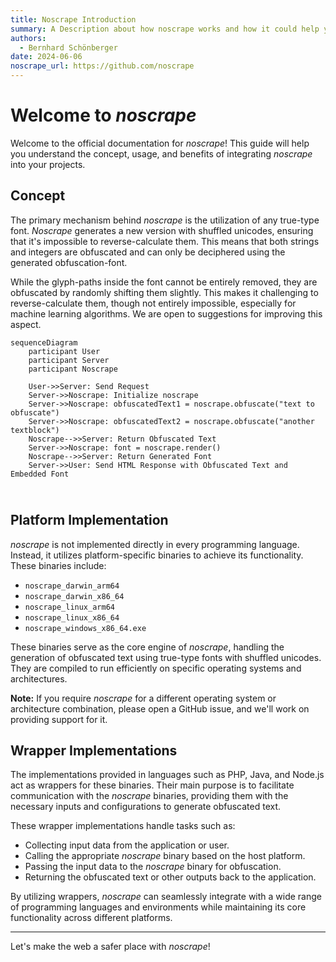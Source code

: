 ```yaml
---
title: Noscrape Introduction
summary: A Description about how noscrape works and how it could help you to secure your content from scraping
authors:
  - Bernhard Schönberger
date: 2024-06-06
noscrape_url: https://github.com/noscrape
---
```


# Welcome to *noscrape*

Welcome to the official documentation for *noscrape*! This guide will help you understand the concept, usage, and benefits of integrating *noscrape* into your projects.

## Concept

The primary mechanism behind *noscrape* is the utilization of any true-type font. *Noscrape* generates a new version with shuffled unicodes, ensuring that it's impossible to reverse-calculate them. This means that both strings and integers are obfuscated and can only be deciphered using the generated obfuscation-font.

While the glyph-paths inside the font cannot be entirely removed, they are obfuscated by randomly shifting them slightly. This makes it challenging to reverse-calculate them, though not entirely impossible, especially for machine learning algorithms. We are open to suggestions for improving this aspect.

``` mermaid
sequenceDiagram
    participant User
    participant Server
    participant Noscrape

    User->>Server: Send Request
    Server->>Noscrape: Initialize noscrape
    Server->>Noscrape: obfuscatedText1 = noscrape.obfuscate("text to obfuscate")
    Server->>Noscrape: obfuscatedText2 = noscrape.obfuscate("another textblock")
    Noscrape-->>Server: Return Obfuscated Text
    Server->>Noscrape: font = noscrape.render()
    Noscrape-->>Server: Return Generated Font
    Server->>User: Send HTML Response with Obfuscated Text and Embedded Font
```


## <br /> Platform Implementation

*noscrape* is not implemented directly in every programming language. Instead, it utilizes platform-specific binaries to achieve its functionality. These binaries include:

- `noscrape_darwin_arm64`
- `noscrape_darwin_x86_64`
- `noscrape_linux_arm64`
- `noscrape_linux_x86_64`
- `noscrape_windows_x86_64.exe`

These binaries serve as the core engine of *noscrape*,
handling the generation of obfuscated text using true-type fonts with shuffled unicodes.
They are compiled to run efficiently on specific operating systems and architectures.

**Note:** If you require *noscrape* for a different operating system or architecture combination, please open a GitHub issue, and we'll work on providing support for it.

## Wrapper Implementations

The implementations provided in languages such as PHP, Java, and Node.js act as wrappers for these binaries. Their main purpose is to facilitate communication with the *noscrape* binaries, providing them with the necessary inputs and configurations to generate obfuscated text.

These wrapper implementations handle tasks such as:

- Collecting input data from the application or user.
- Calling the appropriate *noscrape* binary based on the host platform.
- Passing the input data to the *noscrape* binary for obfuscation.
- Returning the obfuscated text or other outputs back to the application.

By utilizing wrappers, *noscrape* can seamlessly integrate with a wide range of programming languages and environments while maintaining its core functionality across different platforms.

---

Let's make the web a safer place with *noscrape*!
